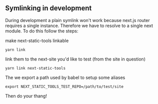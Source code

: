 ## Symlinking in development

During development a plain symlink won't work because next.js router requires a single instance. Therefore we have to resolve to a single next module. To do this follow the steps:

make next-static-tools linkable
```
yarn link
```

link them to the next-site you'd like to test (from the site in question)
```
yarn link next-static-tools
```

The we export a path used by babel to setup some aliases
```
export NEXT_STATIC_TOOLS_TEST_REPO=/path/to/test/site
```

Then do your thang!

